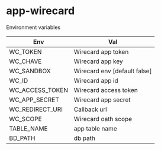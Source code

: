 # app-wirecard

Environment variables

Env | Val
---------|--------
WC_TOKEN  | Wirecard app token
WC_CHAVE  | Wirecard app key
WC_SANDBOX  | Wirecard env [default false]
WC_ID  | Wirecard app id
WC_ACCESS_TOKEN  | Wirecard access token
WC_APP_SECRET  | Wirecard app secret
WC_REDIRECT_URI  | Callback url
WC_SCOPE | Wirecard oath scope
TABLE_NAME | app table name
BD_PATH | db path